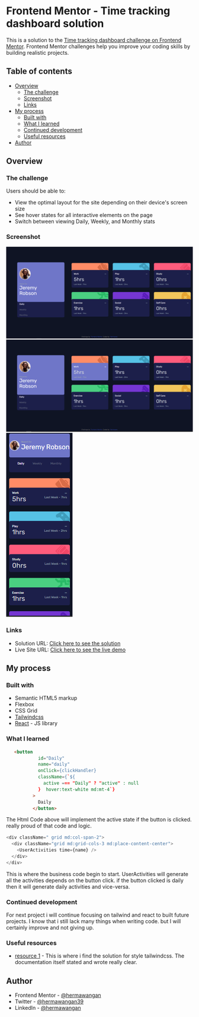 # Frontend Mentor - Time tracking dashboard solution

This is a solution to the [Time tracking dashboard challenge on Frontend Mentor](https://www.frontendmentor.io/challenges/time-tracking-dashboard-UIQ7167Jw). Frontend Mentor challenges help you improve your coding skills by building realistic projects.

## Table of contents

- [Overview](#overview)
  - [The challenge](#the-challenge)
  - [Screenshot](#screenshot)
  - [Links](#links)
- [My process](#my-process)
  - [Built with](#built-with)
  - [What I learned](#what-i-learned)
  - [Continued development](#continued-development)
  - [Useful resources](#useful-resources)
- [Author](#author)

## Overview

### The challenge

Users should be able to:

- View the optimal layout for the site depending on their device's screen size
- See hover states for all interactive elements on the page
- Switch between viewing Daily, Weekly, and Monthly stats

### Screenshot

![](/public/Desktop_Preview.png)
![](/public/Active.png)
![](/public/Mobile_preview.png)

### Links

- Solution URL: [Click here to see the solution](https://www.frontendmentor.io/solutions/a-responsive-dashboard-app-using-reactjs-and-tailwindcss-for-the-style-dYLE4xJkI)
- Live Site URL: [Click here to see the live demo](https://timetrackdashboardapp.netlify.app)

## My process

### Built with

- Semantic HTML5 markup
- Flexbox
- CSS Grid
- [Tailwindcss](https://tailwindcss.com/)
- [React](https://reactjs.org/) - JS library

### What I learned

```html
   <button
            id="Daily"
            name="daily"
            onClick={clickHandler}
            className={`${
              active === "Daily" ? "active" : null
            }  hover:text-white md:mt-4`}
          >
            Daily
          </button>
```

The Html Code above will implement the active state if the button is clicked. really proud of that code and logic.

```js
<div className=" grid md:col-span-2">
  <div className="grid md:grid-cols-3 md:place-content-center">
    <UserActivities time={name} />
  </div>
</div>
```

This is where the business code begin to start. UserActivities will generate all the activities depends on the button click. if the button clicked is daily then it will generate daily activities and vice-versa.

### Continued development

For next project i will continue focusing on tailwind and react to built future projects. I know that i still lack many things when writing code. but I will certainly improve and not giving up.

### Useful resources

- [resource 1](https://tailwindcss.com/) - This is where i find the solution for style tailwindcss. The documentation itself stated and wrote really clear.

## Author

- Frontend Mentor - [@hermawangan](https://www.frontendmentor.io/profile/hermawangan)
- Twitter - [@hermawangan39](https://twitter.com/hermawangan39)
- LinkedIn - [@hermawangan](https://www.linkedin.com/in/hermawan-gan/)

